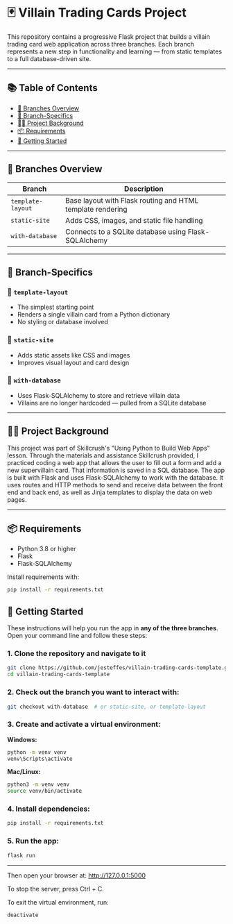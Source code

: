 # 🃏 Villain Trading Cards Project

This repository contains a progressive Flask project that builds a villain trading card web application across three branches. Each branch represents a new step in functionality and learning — from static templates to a full database-driven site.

---

## 📚 Table of Contents

- [📂 Branches Overview](#-branches-overview)
- [🔎 Branch-Specifics](#-branch-specifics)
- [🦹‍♂️ Project Background](#-project-background)
- [📦 Requirements](#-requirements)
- [🚀 Getting Started](#-getting-started)

---

## 📂 Branches Overview

| Branch            | Description                                                |
|------------------|------------------------------------------------------------|
| `template-layout`| Base layout with Flask routing and HTML template rendering |
| `static-site`    | Adds CSS, images, and static file handling                 |
| `with-database`  | Connects to a SQLite database using Flask-SQLAlchemy       |

---

## 🔎 Branch-Specifics

### 🔹 `template-layout`
- The simplest starting point  
- Renders a single villain card from a Python dictionary  
- No styling or database involved  

### 🔹 `static-site`
- Adds static assets like CSS and images  
- Improves visual layout and card design  

### 🔹 `with-database`
- Uses Flask-SQLAlchemy to store and retrieve villain data  
- Villains are no longer hardcoded — pulled from a SQLite database  

---

## 🦹‍♂️ Project Background

This project was part of Skillcrush's "Using Python to Build Web Apps" lesson. Through the materials and assistance Skillcrush provided, I practiced coding a web app that allows the user to fill out a form and add a new supervillain card. That information is saved in a SQL database. The app is built with Flask and uses Flask-SQLAlchemy to work with the database. It uses routes and HTTP methods to send and receive data between the front end and back end, as well as Jinja templates to display the data on web pages.

---

## 📦 Requirements

- Python 3.8 or higher
- Flask
- Flask-SQLAlchemy

Install requirements with:

```bash
pip install -r requirements.txt
```

## 🚀 Getting Started

These instructions will help you run the app in **any of the three branches**. Open your command line and follow these steps:

### 1. Clone the repository and navigate to it

```bash
git clone https://github.com/jesteffes/villain-trading-cards-template.git
cd villain-trading-cards-template
```
### 2. Check out the branch you want to interact with:

```bash
git checkout with-database  # or static-site, or template-layout
```
### 3. Create and activate a virtual environment:
**Windows:**
```bash
python -m venv venv
venv\Scripts\activate
 ```
 **Mac/Linux:**
 ```bash
python3 -m venv venv
source venv/bin/activate
```
### 4. Install dependencies:
```bash
pip install -r requirements.txt
```
### 5. Run the app:
```bash
flask run
```


---
Then open your browser at: http://127.0.0.1:5000

To stop the server, press Ctrl + C.

To exit the virtual environment, run:
```
deactivate
```

